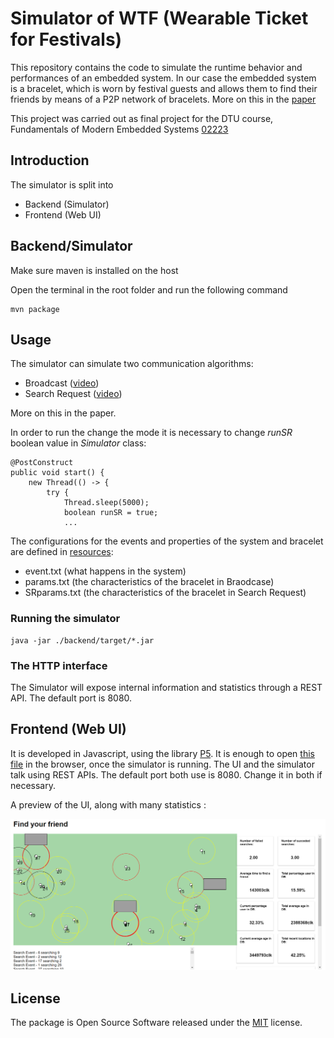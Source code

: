 # Simulator of WTF (Wearable Ticket for Festivals)
This repository contains the code to simulate the runtime behavior and performances of an embedded system. In our case the embedded system is a bracelet, which is worn by festival guests and allows them to find their friends by means of a P2P network of bracelets. More on this in the [paper](final_paper.pdf)

This project was carried out as final project for the DTU course, Fundamentals of Modern Embedded Systems [02223](http://kurser.dtu.dk/course/02223)

## Introduction

The simulator is split into

* Backend (Simulator)
* Frontend (Web UI)



## Backend/Simulator

Make sure maven is installed on the host

Open the terminal in the root folder and run the following command
    
    mvn package

## Usage

The simulator can simulate two communication algorithms:

* Broadcast ([video](https://www.youtube.com/watch?v=M3T-7G0hFfM&index=2&list=UUVtdSuG76pmr0tgl--oJcCQ))
* Search Request ([video](https://www.youtube.com/watch?v=a4ASGlVInRo&index=1&list=UUVtdSuG76pmr0tgl--oJcCQ))

More on this in the paper.

In order to run the change the mode it is necessary to change _runSR_ boolean value in _Simulator_ class:

    @PostConstruct
	public void start() {
		new Thread(() -> {
			try {
				Thread.sleep(5000);
				boolean runSR = true;
                ...

The configurations for the events and properties of the system and bracelet are defined in [resources](backend/src/main/resources):

* event.txt (what happens in the system)
* params.txt (the characteristics of the bracelet in Braodcase)
* SRparams.txt (the characteristics of the bracelet in Search Request)
            

### Running the simulator

    java -jar ./backend/target/*.jar

### The HTTP interface

The Simulator will expose internal information and statistics through a REST API. The default port is 8080.

## Frontend (Web UI)

It is developed in Javascript, using the library [P5](https://p5js.org/). It is enough to open [this file](./UI/index.html) in the browser, once the simulator is running. The UI and the simulator talk using REST APIs. The default port both use is 8080. Change it in both if necessary.

A preview of the UI, along with many statistics :

![](./images/screenshot.PNG)

## License
The package is Open Source Software released under the [MIT](LICENSE) license.
